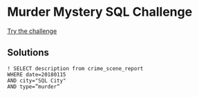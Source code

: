 # Murder Mystery SQL Challenge

[Try the challenge](https://mystery.knightlab.com/)

## Solutions

```
! SELECT description from crime_scene_report
WHERE date=20180115 
AND city="SQL City" 
AND type=”murder”
```
